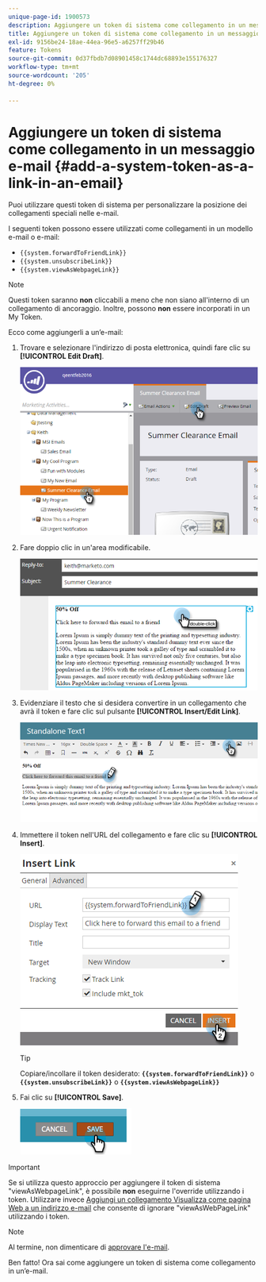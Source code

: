 ```yaml
---
unique-page-id: 1900573
description: Aggiungere un token di sistema come collegamento in un messaggio e-mail - Documentazione di Marketo - Documentazione del prodotto
title: Aggiungere un token di sistema come collegamento in un messaggio e-mail
exl-id: 9156be24-18ae-44ea-96e5-a6257ff29b46
feature: Tokens
source-git-commit: 0d37fbdb7d08901458c1744dc68893e155176327
workflow-type: tm+mt
source-wordcount: '205'
ht-degree: 0%

---
```


# Aggiungere un token di sistema come collegamento in un messaggio e-mail {#add-a-system-token-as-a-link-in-an-email}

Puoi utilizzare questi token di sistema per personalizzare la posizione dei collegamenti speciali nelle e-mail.

I seguenti token possono essere utilizzati come collegamenti in un modello e-mail o e-mail:

* `{{system.forwardToFriendLink}}`
* `{{system.unsubscribeLink}}`
* `{{system.viewAsWebpageLink}}`

>[!NOTE]
>
>Questi token saranno **non** cliccabili a meno che non siano all&#39;interno di un collegamento di ancoraggio. Inoltre, possono **non** essere incorporati in un My Token.

Ecco come aggiungerli a un’e-mail:

1. Trovare e selezionare l&#39;indirizzo di posta elettronica, quindi fare clic su **[!UICONTROL Edit Draft]**.

   ![](assets/one-1.png)

1. Fare doppio clic in un&#39;area modificabile.

   ![](assets/two-1.png)

1. Evidenziare il testo che si desidera convertire in un collegamento che avrà il token e fare clic sul pulsante **[!UICONTROL Insert/Edit Link]**.

   ![](assets/three-1.png)

1. Immettere il token nell&#39;URL del collegamento e fare clic su **[!UICONTROL Insert]**.

   ![](assets/four-1.png)

   >[!TIP]
   >
   >Copiare/incollare il token desiderato: **`{{system.forwardToFriendLink}}`** o **`{{system.unsubscribeLink}}`** o **`{{system.viewAsWebpageLink}}`**

1. Fai clic su **[!UICONTROL Save]**.

   ![](assets/image2014-9-17-22-3a12-3a17.png)

>[!IMPORTANT]
>
>Se si utilizza questo approccio per aggiungere il token di sistema &quot;viewAsWebpageLink&quot;, è possibile **non** eseguirne l&#39;override utilizzando i token. Utilizzare invece [Aggiungi un collegamento Visualizza come pagina Web a un indirizzo e-mail](/help/marketo/product-docs/email-marketing/general/functions-in-the-editor/add-a-view-as-web-page-link-to-an-email.md) che consente di ignorare &quot;viewAsWebPageLink&quot; utilizzando i token.

>[!NOTE]
>
>Al termine, non dimenticare di [approvare l&#39;e-mail](/help/marketo/product-docs/email-marketing/general/creating-an-email/approve-an-email.md).

Ben fatto! Ora sai come aggiungere un token di sistema come collegamento in un’e-mail.
